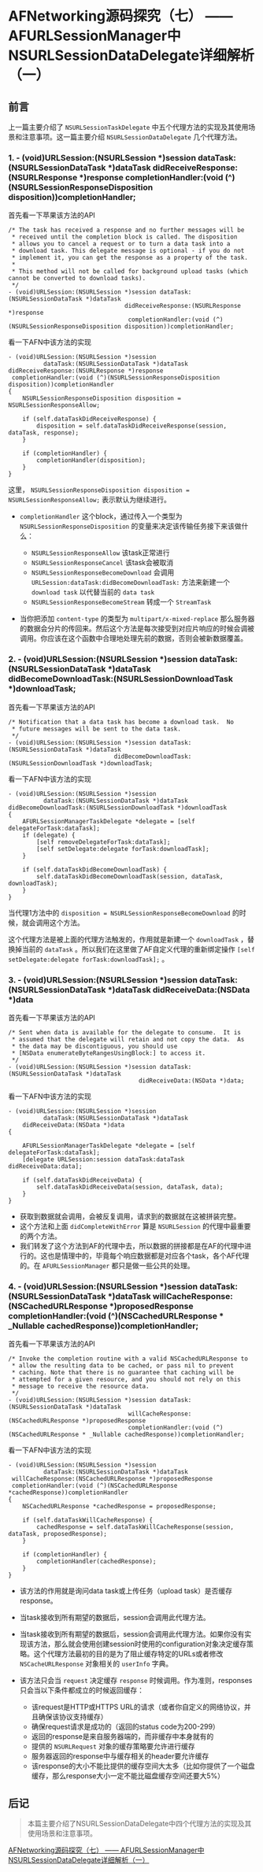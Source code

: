 # AFNetworking源码探究（七） —— AFURLSessionManager中NSURLSessionDataDelegate详细解析（一）

## 前言

上一篇主要介绍了 `NSURLSessionTaskDelegate` 中五个代理方法的实现及其使用场景和注意事项。这一篇主要介绍 `NSURLSessionDataDelegate` 几个代理方法。

### 1. - (void)URLSession:(NSURLSession *)session dataTask:(NSURLSessionDataTask *)dataTask didReceiveResponse:(NSURLResponse *)response completionHandler:(void (^)(NSURLSessionResponseDisposition disposition))completionHandler;

首先看一下苹果该方法的API

```
/* The task has received a response and no further messages will be
 * received until the completion block is called. The disposition
 * allows you to cancel a request or to turn a data task into a
 * download task. This delegate message is optional - if you do not
 * implement it, you can get the response as a property of the task.
 *
 * This method will not be called for background upload tasks (which cannot be converted to download tasks).
 */
- (void)URLSession:(NSURLSession *)session dataTask:(NSURLSessionDataTask *)dataTask
                                 didReceiveResponse:(NSURLResponse *)response
                                  completionHandler:(void (^)(NSURLSessionResponseDisposition disposition))completionHandler;
```

看一下AFN中该方法的实现

```
- (void)URLSession:(NSURLSession *)session
          dataTask:(NSURLSessionDataTask *)dataTask
didReceiveResponse:(NSURLResponse *)response
 completionHandler:(void (^)(NSURLSessionResponseDisposition disposition))completionHandler
{
    NSURLSessionResponseDisposition disposition = NSURLSessionResponseAllow;

    if (self.dataTaskDidReceiveResponse) {
        disposition = self.dataTaskDidReceiveResponse(session, dataTask, response);
    }

    if (completionHandler) {
        completionHandler(disposition);
    }
}
```

这里， `NSURLSessionResponseDisposition disposition = NSURLSessionResponseAllow;` 表示默认为继续进行。

* `completionHandler` 这个block，通过传入一个类型为 `NSURLSessionResponseDisposition` 的变量来决定该传输任务接下来该做什么：

	* `NSURLSessionResponseAllow` 该task正常进行
	* `NSURLSessionResponseCancel` 该task会被取消
	* `NSURLSessionResponseBecomeDownload` 会调用 `URLSession:dataTask:didBecomeDownloadTask:` 方法来新建一个 `download task` 以代替当前的 `data task`
	* `NSURLSessionResponseBecomeStream` 转成一个 `StreamTask`

* 当你把添加 `content-type` 的类型为 `multipart/x-mixed-replace` 那么服务器的数据会分片的传回来。然后这个方法是每次接受到对应片响应的时候会调被调用。你应该在这个函数中合理地处理先前的数据，否则会被新数据覆盖。

### 2. - (void)URLSession:(NSURLSession *)session dataTask:(NSURLSessionDataTask *)dataTask didBecomeDownloadTask:(NSURLSessionDownloadTask *)downloadTask;

首先看一下苹果该方法的API

```
/* Notification that a data task has become a download task.  No
 * future messages will be sent to the data task.
 */
- (void)URLSession:(NSURLSession *)session dataTask:(NSURLSessionDataTask *)dataTask
                              didBecomeDownloadTask:(NSURLSessionDownloadTask *)downloadTask;
```

看一下AFN中该方法的实现

```
- (void)URLSession:(NSURLSession *)session
          dataTask:(NSURLSessionDataTask *)dataTask
didBecomeDownloadTask:(NSURLSessionDownloadTask *)downloadTask
{
    AFURLSessionManagerTaskDelegate *delegate = [self delegateForTask:dataTask];
    if (delegate) {
        [self removeDelegateForTask:dataTask];
        [self setDelegate:delegate forTask:downloadTask];
    }

    if (self.dataTaskDidBecomeDownloadTask) {
        self.dataTaskDidBecomeDownloadTask(session, dataTask, downloadTask);
    }
}
```

当代理1方法中的 `disposition = NSURLSessionResponseBecomeDownload` 的时候，就会调用这个方法。

这个代理方法是被上面的代理方法触发的，作用就是新建一个 `downloadTask` ，替换掉当前的 `dataTask` 。所以我们在这里做了AF自定义代理的重新绑定操作 `[self setDelegate:delegate forTask:downloadTask];` 。

### 3. - (void)URLSession:(NSURLSession *)session dataTask:(NSURLSessionDataTask *)dataTask didReceiveData:(NSData *)data

首先看一下苹果该方法的API

```
/* Sent when data is available for the delegate to consume.  It is
 * assumed that the delegate will retain and not copy the data.  As
 * the data may be discontiguous, you should use 
 * [NSData enumerateByteRangesUsingBlock:] to access it.
 */
- (void)URLSession:(NSURLSession *)session dataTask:(NSURLSessionDataTask *)dataTask
                                     didReceiveData:(NSData *)data;
```

看一下AFN中该方法的实现

```
- (void)URLSession:(NSURLSession *)session
          dataTask:(NSURLSessionDataTask *)dataTask
    didReceiveData:(NSData *)data
{

    AFURLSessionManagerTaskDelegate *delegate = [self delegateForTask:dataTask];
    [delegate URLSession:session dataTask:dataTask didReceiveData:data];

    if (self.dataTaskDidReceiveData) {
        self.dataTaskDidReceiveData(session, dataTask, data);
    }
}
```

* 获取到数据就会调用，会被反复调用，请求到的数据就在这被拼装完整。
* 这个方法和上面 `didCompleteWithError` 算是 `NSURLSession` 的代理中最重要的两个方法。
* 我们转发了这个方法到AF的代理中去，所以数据的拼接都是在AF的代理中进行的。这也是情理中的，毕竟每个响应数据都是对应各个task，各个AF代理的。在 `AFURLSessionManager` 都只是做一些公共的处理。

### 4. - (void)URLSession:(NSURLSession *)session dataTask:(NSURLSessionDataTask *)dataTask willCacheResponse:(NSCachedURLResponse *)proposedResponse completionHandler:(void (^)(NSCachedURLResponse * _Nullable cachedResponse))completionHandler;

首先看一下苹果该方法的API

```
/* Invoke the completion routine with a valid NSCachedURLResponse to
 * allow the resulting data to be cached, or pass nil to prevent
 * caching. Note that there is no guarantee that caching will be
 * attempted for a given resource, and you should not rely on this
 * message to receive the resource data.
 */
- (void)URLSession:(NSURLSession *)session dataTask:(NSURLSessionDataTask *)dataTask
                                  willCacheResponse:(NSCachedURLResponse *)proposedResponse 
                                  completionHandler:(void (^)(NSCachedURLResponse * _Nullable cachedResponse))completionHandler;
```

看一下AFN中该方法的实现

```
- (void)URLSession:(NSURLSession *)session
          dataTask:(NSURLSessionDataTask *)dataTask
 willCacheResponse:(NSCachedURLResponse *)proposedResponse
 completionHandler:(void (^)(NSCachedURLResponse *cachedResponse))completionHandler
{
    NSCachedURLResponse *cachedResponse = proposedResponse;

    if (self.dataTaskWillCacheResponse) {
        cachedResponse = self.dataTaskWillCacheResponse(session, dataTask, proposedResponse);
    }

    if (completionHandler) {
        completionHandler(cachedResponse);
    }
}
```

* 该方法的作用就是询问data task或上传任务（upload task）是否缓存response。
* 当task接收到所有期望的数据后，session会调用此代理方法。
* 当task接收到所有期望的数据后，session会调用此代理方法。如果你没有实现该方法，那么就会使用创建session时使用的configuration对象决定缓存策略。这个代理方法最初的目的是为了阻止缓存特定的URLs或者修改 `NSCacheURLResponse` 对象相关的 `userInfo` 字典。
* 该方法只会当 `request` 决定缓存 `response` 时候调用。作为准则，responses只会当以下条件都成立的时候返回缓存：

	* 该request是HTTP或HTTPS URL的请求（或者你自定义的网络协议，并且确保该协议支持缓存）
	* 确保request请求是成功的（返回的status code为200-299）
	* 返回的response是来自服务器端的，而非缓存中本身就有的
	* 提供的 `NSURLRequest` 对象的缓存策略要允许进行缓存
	* 服务器返回的response中与缓存相关的header要允许缓存
	* 该response的大小不能比提供的缓存空间大太多（比如你提供了一个磁盘缓存，那么response大小一定不能比磁盘缓存空间还要大5%）

## 后记

> 本篇主要介绍了NSURLSessionDataDelegate中四个代理方法的实现及其使用场景和注意事项。  

[AFNetworking源码探究（七） —— AFURLSessionManager中NSURLSessionDataDelegate详细解析（一）](https://www.jianshu.com/p/6d06dea5185b)